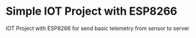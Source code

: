 # Simple IOT Project with ESP8266
IOT Project with ESP8266 for send basic telemetry from sensor to server
